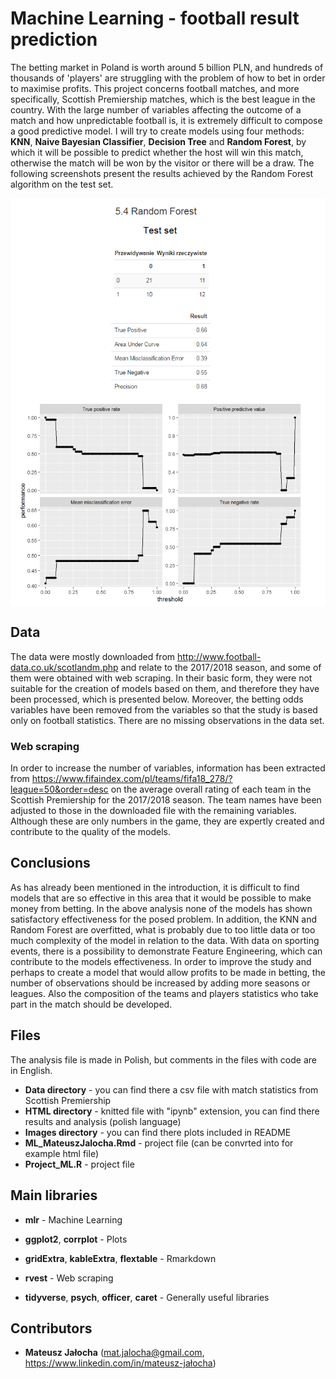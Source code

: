 # Machine Learning - football result prediction

The betting market in Poland is worth around 5 billion PLN, and hundreds of thousands of 'players' are struggling with the problem of how to bet in order to maximise profits. This project concerns football matches, and more specifically, Scottish Premiership matches, which is the best league in the country. With the large number of variables affecting the outcome of a match and how unpredictable football is, it is extremely difficult to compose a good predictive model. I will try to create models using four methods: **KNN**, **Naive Bayesian Classifier**, **Decision Tree** and **Random Forest**, by which it will be possible to predict whether the host will win this match, otherwise the match will be won by the visitor or there will be a draw. The following screenshots present the results achieved by the Random Forest algorithm on the test set.

<p align="center">
<img align = "center" src ="Images/ML_randomForest2.png" /> <img align = "center" src ="Images/ML_randomForest.png" />
</p>


## Data

The data were mostly downloaded from http://www.football-data.co.uk/scotlandm.php and relate to the 2017/2018 season, and some of them were obtained with web scraping. In their basic form, they were not suitable for the creation of models based on them, and therefore they have been processed, which is presented below. Moreover, the betting odds variables have been removed from the variables so that the study is based only on football statistics. There are no missing observations in the data set.

### Web scraping 

In order to increase the number of variables, information has been extracted from https://www.fifaindex.com/pl/teams/fifa18_278/?league=50&order=desc on the average overall rating of each team in the Scottish Premiership for the 2017/2018 season. The team names have been adjusted to those in the downloaded file with the remaining variables. Although these are only numbers in the game, they are expertly created and contribute to the quality of the models.

## Conclusions

As has already been mentioned in the introduction, it is difficult to find models that are so effective in this area that it would be possible to make money from betting. In the above analysis none of the models has shown satisfactory effectiveness for the posed problem. In addition, the KNN and Random Forest are overfitted, what is probably due to too little data or too much complexity of the model in relation to the data. With data on sporting events, there is a possibility to demonstrate Feature Engineering, which can contribute to the models effectiveness. In order to improve the study and perhaps to create a model that would allow profits to be made in betting, the number of observations should be increased by adding more seasons or leagues. Also the composition of the teams and players statistics who take part in the match should be developed.

## Files

The analysis file is made in Polish, but comments in the files with code are in English.

- **Data directory** - you can find there a csv file with match statistics from Scottish Premiership
- **HTML directory** - knitted file with "ipynb" extension, you can find there results and analysis (polish language)
- **Images directory** - you can find there plots included in README
- **ML_MateuszJalocha.Rmd** - project file (can be convrted into for example html file)
- **Project_ML.R** - project file

## Main libraries

- **mlr** - Machine Learning

- **ggplot2**, **corrplot** - Plots

- **gridExtra**, **kableExtra**, **flextable** - Rmarkdown

- **rvest** - Web scraping

- **tidyverse**, **psych**, **officer**, **caret** - Generally useful libraries

## Contributors

- **Mateusz Jałocha** (mat.jalocha@gmail.com, https://www.linkedin.com/in/mateusz-jałocha)
